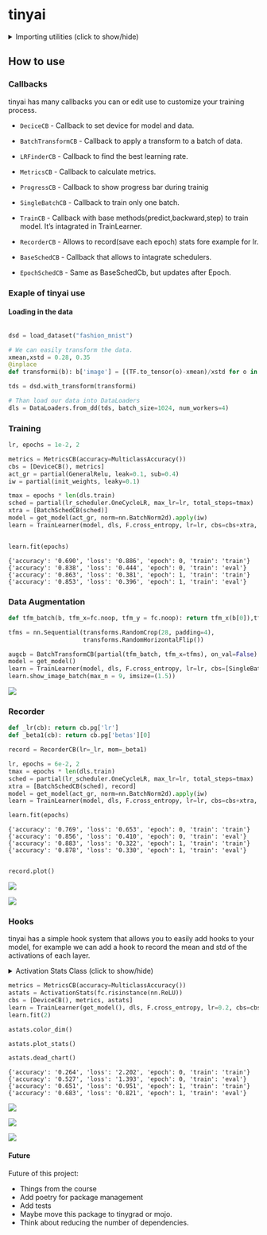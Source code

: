 # tinyai

<details>
<summary>Importing utilities (click to show/hide)</summary>

``` python
import torch
import fastcore.all as fc

from torch import nn
from torch.nn import init

from tinyai.datasets import *
from tinyai.conv import *
from tinyai.learner import *
from tinyai.activations import *
from tinyai.init import *
from tinyai.sgd import *
from tinyai.resnet import *
from tinyai.augment import *

from torcheval.metrics import MulticlassAccuracy
from datasets import load_dataset


import torchvision.transforms.functional as TF,torch.nn.functional as F
from torchvision import transforms

from operator import attrgetter,itemgetter
from functools import partial
import matplotlib as mpl,numpy as np,matplotlib.pyplot as plt

from torch import tensor,optim
from torch.optim import lr_scheduler

torch.set_printoptions(precision=2, linewidth=140, sci_mode=False)
import logging
logging.disable(logging.WARNING)
mpl.rcParams['image.cmap'] = 'gray_r'

set_seed(42)
```

</details>

## How to use

### Callbacks

tinyai has many callbacks you can or edit use to customize your training
process.

- `DeciceCB` - Callback to set device for model and data.

- `BatchTransformCB` - Callback to apply a transform to a batch of data.

- `LRFinderCB` - Callback to find the best learning rate.

- `MetricsCB` - Callback to calculate metrics.

- `ProgressCB` - Callback to show progress bar during trainig

- `SingleBatchCB` - Callback to train only one batch.

- `TrainCB` - Callback with base methods(predict,backward,step) to train
  model. It’s intagrated in TrainLearner.

- `RecorderCB` - Allows to record(save each epoch) stats fore example
  for lr.

- `BaseSchedCB` - Callback that allows to intagrate schedulers.

- `EpochSchedCB` - Same as BaseSchedCb, but updates after Epoch.

### Exaple of tinyai use

#### Loading in the data

``` python

dsd = load_dataset("fashion_mnist")

# We can easily transform the data.
xmean,xstd = 0.28, 0.35
@inplace
def transformi(b): b['image'] = [(TF.to_tensor(o)-xmean)/xstd for o in b['image']]

tds = dsd.with_transform(transformi)

# Than load our data into DataLoaders
dls = DataLoaders.from_dd(tds, batch_size=1024, num_workers=4)
```

### Training

``` python
lr, epochs = 1e-2, 2

metrics = MetricsCB(accuracy=MulticlassAccuracy())
cbs = [DeviceCB(), metrics]
act_gr = partial(GeneralRelu, leak=0.1, sub=0.4)
iw = partial(init_weights, leaky=0.1)

tmax = epochs * len(dls.train)
sched = partial(lr_scheduler.OneCycleLR, max_lr=lr, total_steps=tmax)
xtra = [BatchSchedCB(sched)]
model = get_model(act_gr, norm=nn.BatchNorm2d).apply(iw)
learn = TrainLearner(model, dls, F.cross_entropy, lr=lr, cbs=cbs+xtra, opt_func=optim.AdamW)


learn.fit(epochs)
```

    {'accuracy': '0.690', 'loss': '0.886', 'epoch': 0, 'train': 'train'}
    {'accuracy': '0.838', 'loss': '0.444', 'epoch': 0, 'train': 'eval'}
    {'accuracy': '0.863', 'loss': '0.381', 'epoch': 1, 'train': 'train'}
    {'accuracy': '0.853', 'loss': '0.396', 'epoch': 1, 'train': 'eval'}

### Data Augmentation

``` python
def tfm_batch(b, tfm_x=fc.noop, tfm_y = fc.noop): return tfm_x(b[0]),tfm_y(b[1])

tfms = nn.Sequential(transforms.RandomCrop(28, padding=4),
                     transforms.RandomHorizontalFlip())

augcb = BatchTransformCB(partial(tfm_batch, tfm_x=tfms), on_val=False)
model = get_model()
learn = TrainLearner(model, dls, F.cross_entropy, lr=lr, cbs=[SingleBatchCB(), augcb])
learn.show_image_batch(max_n = 9, imsize=(1.5))
```

![](index_files/figure-commonmark/cell-5-output-1.png)

### Recorder

``` python
def _lr(cb): return cb.pg['lr']
def _beta1(cb): return cb.pg['betas'][0]

record = RecorderCB(lr=_lr, mom=_beta1)

lr, epochs = 6e-2, 2
tmax = epochs * len(dls.train)
sched = partial(lr_scheduler.OneCycleLR, max_lr=lr, total_steps=tmax)
xtra = [BatchSchedCB(sched), record]
model = get_model(act_gr, norm=nn.BatchNorm2d).apply(iw)
learn = TrainLearner(model, dls, F.cross_entropy, lr=lr, cbs=cbs+xtra, opt_func=optim.AdamW)

learn.fit(epochs)
```

    {'accuracy': '0.769', 'loss': '0.653', 'epoch': 0, 'train': 'train'}
    {'accuracy': '0.856', 'loss': '0.410', 'epoch': 0, 'train': 'eval'}
    {'accuracy': '0.883', 'loss': '0.322', 'epoch': 1, 'train': 'train'}
    {'accuracy': '0.878', 'loss': '0.330', 'epoch': 1, 'train': 'eval'}

``` python

record.plot()
```

![](index_files/figure-commonmark/cell-7-output-1.png)

![](index_files/figure-commonmark/cell-7-output-2.png)

### Hooks

tinyai has a simple hook system that allows you to easily add hooks to
your model, for example we can add a hook to record the mean and std of
the activations of each layer.

<details>
<summary>Activation Stats Class (click to show/hide)</summary>

``` python
class ActivationStats(HooksCallback):
    def __init__(self, mod_filter=fc.noop):
        super().__init__(append_stats, mod_filter)

    def color_dim(self, figsize=(11,5)):
        fig, axes = get_grid(len(self), figsize=figsize)
        for layer, h in enumerate(self):
            ax = axes.flat[layer]
            im = ax.imshow(get_hist(h), origin='lower')  # Using imshow directly

            # Add labels, title, and colorbar for clarity
            ax.set_xlabel("Batch Number")
            ax.set_ylabel("Activation Value")
            ax.set_title(f"Layer {layer} Activations")
            cbar = plt.colorbar(im, ax=ax)
            cbar.set_label("Frequency")
        plt.tight_layout()  # Prevent overlap

    def dead_chart(self, figsize=(11,5)):
        fig, axes = get_grid(len(self), figsize=figsize)
        for layer, h in enumerate(self):
            ax = axes.flatten()[layer]
            ax.plot(get_min(h), linewidth=3)
            ax.set_ylim(0,1)
            ax.set_xlabel("Batch Number")
            ax.set_ylabel("Activation Value")
            ax.set_title(f"Layer {layer} Dead Activations")
        plt.tight_layout()  # Prevent overlap

    def plot_stats(self, figsize=(10,4)):
        fig, axs = plt.subplots(1,2, figsize=figsize)
        for h in self:
            for i in (0, 1):
                axs[i].plot(h.stats[i])
        axs[0].set_title('Means')
        axs[1].set_title('Stdevs')
        axs[0].set_xlabel("Batch")
        axs[1].set_xlabel("Batch")
        axs[0].set_ylabel("Mean Activation Value")
        axs[1].set_ylabel("Standard Deviation of Activation Value")
        plt.legend(fc.L.range(len(self)))
```

</details>

``` python
metrics = MetricsCB(accuracy=MulticlassAccuracy())
astats = ActivationStats(fc.risinstance(nn.ReLU))
cbs = [DeviceCB(), metrics, astats]
learn = TrainLearner(get_model(), dls, F.cross_entropy, lr=0.2, cbs=cbs)
learn.fit(2)

astats.color_dim()

astats.plot_stats()

astats.dead_chart()
```

    {'accuracy': '0.264', 'loss': '2.202', 'epoch': 0, 'train': 'train'}
    {'accuracy': '0.527', 'loss': '1.393', 'epoch': 0, 'train': 'eval'}
    {'accuracy': '0.651', 'loss': '0.951', 'epoch': 1, 'train': 'train'}
    {'accuracy': '0.683', 'loss': '0.821', 'epoch': 1, 'train': 'eval'}

![](index_files/figure-commonmark/cell-9-output-2.png)

![](index_files/figure-commonmark/cell-9-output-3.png)

![](index_files/figure-commonmark/cell-9-output-4.png)

#### Future

Future of this project:

- Things from the course
- Add poetry for package management
- Add tests
- Maybe move this package to tinygrad or mojo.
- Think about reducing the number of dependencies.
